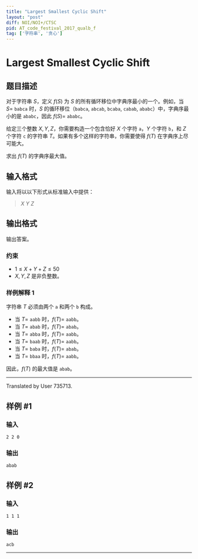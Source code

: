 ```yaml
---
title: "Largest Smallest Cyclic Shift"
layout: "post"
diff: NOI/NOI+/CTSC
pid: AT_code_festival_2017_qualb_f
tag: ['字符串', '贪心']
---
```


# Largest Smallest Cyclic Shift

## 题目描述

对于字符串 $S$，定义 $f(S)$ 为 $S$ 的所有循环移位中字典序最小的一个。例如，当 $S =$ `babca` 时，$S$ 的循环移位（`babca`, `abcab`, `bcaba`, `cabab`, `ababc`）中，字典序最小的是 `ababc`，因此 $f(S) =$ `ababc`。

给定三个整数 $X, Y, Z$，你需要构造一个包含恰好 $X$ 个字符 `a`，$Y$ 个字符 `b`，和 $Z$ 个字符 `c` 的字符串 $T$。如果有多个这样的字符串，你需要使得 $f(T)$ 在字典序上尽可能大。

求出 $f(T)$ 的字典序最大值。

## 输入格式

输入将以以下形式从标准输入中提供：

> $X$ $Y$ $Z$

## 输出格式

输出答案。

### 约束

- $1 \le X + Y + Z \le 50$
- $X, Y, Z$ 是非负整数。

### 样例解释 1

字符串 $T$ 必须由两个 `a` 和两个 `b` 构成。
- 当 $T =$ `aabb` 时，$f(T) =$ `aabb`。
- 当 $T =$ `abab` 时，$f(T) =$ `abab`。
- 当 $T =$ `abba` 时，$f(T) =$ `aabb`。
- 当 $T =$ `baab` 时，$f(T) =$ `aabb`。
- 当 $T =$ `baba` 时，$f(T) =$ `abab`。
- 当 $T =$ `bbaa` 时，$f(T) =$ `aabb`。

因此，$f(T)$ 的最大值是 `abab`。

---

Translated by User 735713.

## 样例 #1

### 输入

```
2 2 0
```

### 输出

```
abab
```

## 样例 #2

### 输入

```
1 1 1
```

### 输出

```
acb
```



---

